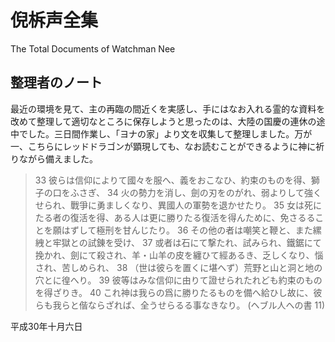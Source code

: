 # 倪柝声全集

The Total Documents of Watchman Nee

## 整理者のノート

最近の環境を見て、主の再臨の間近くを実感し、手にはなお入れる霊的な資料を改めて整理して適切なところに保存しようと思ったのは、大陸の国慶の連休の途中でした。三日間作業し、「ヨナの家」より文を収集して整理しました。万が一、こちらにレッドドラゴンが顕現しても、なお読むことができるように神に祈りながら備えました。

> 33 彼らは信仰によりて國々を服へ、義をおこなひ、約束のものを得、獅子の口をふさぎ、 34 火の勢力を消し、劍の刃をのがれ、弱よりして強くせられ、戰爭に勇ましくなり、異國人の軍勢を退かせたり。 35 女は死にたる者の復活を得、ある人は更に勝りたる復活を得んために、免さるることを願はずして極刑を甘んじたり。 36 その他の者は嘲笑と鞭と、また縲絏と牢獄との試錬を受け、 37 或者は石にて撃たれ、試みられ、鐵鋸にて挽かれ、劍にて殺され、羊・山羊の皮を纏ひて經あるき、乏しくなり、惱され、苦しめられ、 38 （世は彼らを置くに堪へず）荒野と山と洞と地の穴とに徨へり。 39 彼等はみな信仰に由りて證せられたれども約束のものを得ざりき。 40 これ神は我らの爲に勝りたるものを備へ給ひし故に、彼らも我らと偕ならざれば、全うせらるる事なきなり。 (ヘブル人への書 11)

平成30年十月六日